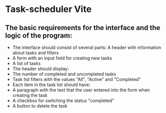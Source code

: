 # Task-scheduler Vite

## The basic requirements for the interface and the logic of the program:

- The interface should consist of several parts: A header with information about tasks and filters
- A form with an input field for creating new tasks
- A list of tasks
- The header should display:
- The number of completed and uncompleted tasks
- Task list filters with the values "All", "Active" and "Completed"
- Each item in the task list should have:
- A paragraph with the text that the user entered into the form when creating the task
- A checkbox for switching the status "completed"
- A button to delete the task

